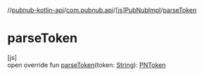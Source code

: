 //[pubnub-kotlin-api](../../../index.md)/[com.pubnub.api](../index.md)/[[js]PubNubImpl](index.md)/[parseToken](parse-token.md)

# parseToken

[js]\
open override fun [parseToken](parse-token.md)(token: [String](https://kotlinlang.org/api/latest/jvm/stdlib/kotlin/-string/index.html)): [PNToken](../../../../../pubnub-kotlin/pubnub-kotlin-core-api/pubnub-kotlin-core-api/com.pubnub.api.models.consumer.access_manager.v3/-p-n-token/index.md)
